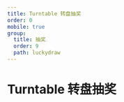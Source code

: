 ```yaml
---
title: Turntable 转盘抽奖
order: 0
mobile: true
group:
  title: 抽奖
  order: 9
  path: luckydraw
---
```


# Turntable 转盘抽奖

<code src="../demo/Turntable.tsx"></code>
<API src="../src/Turntable.tsx"></API>
